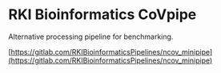 # RKI Bioinformatics CoVpipe

Alternative processing pipeline for benchmarking.

[https://gitlab.com/RKIBioinformaticsPipelines/ncov_minipipe](https://gitlab.com/RKIBioinformaticsPipelines/ncov_minipipe)

